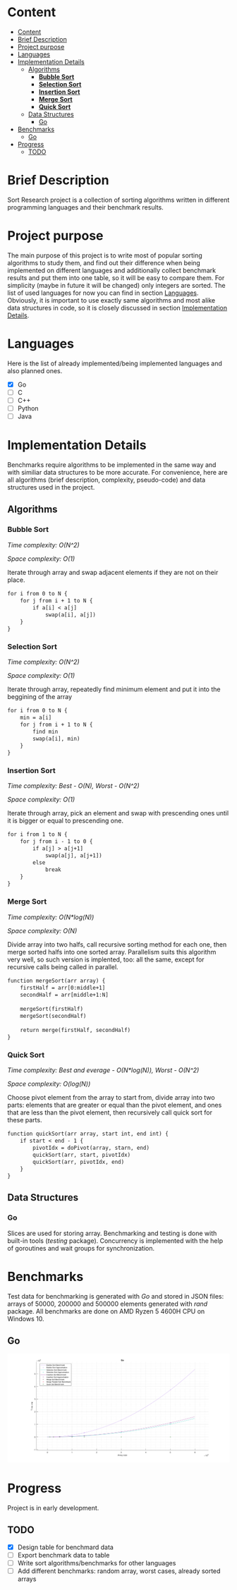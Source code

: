 # Content
- [Content](#content)
- [Brief Description](#brief-description)
- [Project purpose](#project-purpose)
- [Languages](#languages)
- [Implementation Details](#implementation-details)
  - [Algorithms](#algorithms)
    - [**Bubble Sort**](#bubble-sort)
    - [**Selection Sort**](#selection-sort)
    - [**Insertion Sort**](#insertion-sort)
    - [**Merge Sort**](#merge-sort)
    - [**Quick Sort**](#quick-sort)
  - [Data Structures](#data-structures)
    - [Go](#go)
- [Benchmarks](#benchmarks)
  - [Go](#go-1)
- [Progress](#progress)
  - [TODO](#todo)
# Brief Description
Sort Research project is a collection of sorting algorithms written in different programming languages and their benchmark results.
# Project purpose
The main purpose of this project is to write most of popular sorting algorithms to study them, and find out their difference when being implemented on different languages and additionally collect benchmark results and put them into one table, so it will be easy to compare them. For simplicity (maybe in future it will be changed) only integers are sorted. The list of used languages for now you can find in section [Languages](#languages). Obviously, it is important to use exactly same algorithms and most alike data structures in code, so it is closely discussed in section [Implementation Details](#implementation-details).
# Languages
Here is the list of already implemented/being implemented languages and also planned ones.

- [x] Go
- [ ] C
- [ ] C++
- [ ] Python
- [ ] Java
# Implementation Details
Benchmarks require algorithms to be implemented in the same way and with similiar data structures to be more accurate. For convenience, here are all algorithms (brief description, complexity, pseudo-code) and data structures used in the project.
## Algorithms
### **Bubble Sort**

*Time complexity: O(N^2)*

*Space complexity: O(1)*

Iterate through array and swap adjacent elements if they are not on their place.
```
for i from 0 to N {
    for j from i + 1 to N {
        if a[i] < a[j]
            swap(a[i], a[j])
    }
}
``` 
### **Selection Sort**

*Time complexity: O(N^2)*

*Space complexity: O(1)*

Iterate through array, repeatedly find minimum element and put it into the beggining of the array
```
for i from 0 to N {
    min = a[i]
    for j from i + 1 to N {
        find min
        swap(a[i], min)
    }
}
```
### **Insertion Sort**

*Time complexity: Best - O(N), Worst - O(N^2)*

*Space complexity: O(1)*

Iterate through array, pick an element and swap with prescending ones until it is bigger or equal to prescending one.
```
for i from 1 to N {
    for j from i - 1 to 0 {
        if a[j] > a[j+1]
            swap(a[j], a[j+1])
        else
            break
    }
}
```
### **Merge Sort**

*Time complexity: O(N\*log(N))*

*Space complexity: O(N)*

Divide array into two halfs, call recursive sorting method for each one, then merge sorted halfs into one sorted array. Parallelism suits this algorithm very well, so such version is implented, too: all the same, except for recursive calls being called in parallel.
```
function mergeSort(arr array) {
    firstHalf = arr[0:middle+1]
    secondHalf = arr[middle+1:N]

    mergeSort(firstHalf)
    mergeSort(secondHalf)
    
    return merge(firstHalf, secondHalf)
}
```

### **Quick Sort**

*Time complexity: Best and everage - O(N\*log(N)), Worst - O(N^2)*

*Space complexity: O(log(N))*

Choose pivot element from the array to start from, divide array into two parts: elements that are greater or equal than the pivot element, and ones that are less than the pivot element, then recursively call quick sort for these parts.

```
function quickSort(arr array, start int, end int) {
    if start < end - 1 {
        pivotIdx = doPivot(array, starn, end)
        quickSort(arr, start, pivotIdx)
        quickSort(arr, pivotIdx, end)
    }
}
```
## Data Structures
### Go
Slices are used for storing array. Benchmarking and testing is done with built-in tools (*testing* package). Concurrency is implemented with the help of goroutines and wait groups for synchronization.
# Benchmarks
Test data for benchmarking is generated with *Go* and stored in JSON files: arrays of 50000, 200000 and 500000 elements generated with *rand* package. All benchmarks are done on AMD Ryzen 5 4600H CPU on Windows 10.
## Go
![image](results/plots/go.png)
# Progress
Project is in early development.    
## TODO
- [x] Design table for benchmard data 
- [ ] Export benchmark data to table
- [ ] Write sort algorithms/benchmarks for other languages
- [ ] Add different benchmarks: random array, worst cases, already sorted arrays